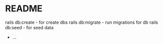# README

rails db:create - for create dbs
rails db:migrate - run migrations for db
rails db:seed - for seed data

* ...
